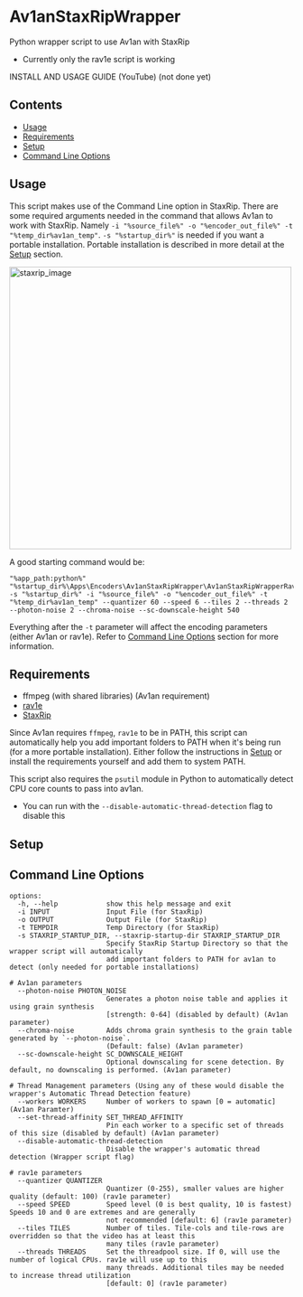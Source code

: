 # Av1anStaxRipWrapper
Python wrapper script to use Av1an with StaxRip
 - Currently only the rav1e script is working

INSTALL AND USAGE GUIDE (YouTube) (not done yet)

## Contents
- [Usage](#usage)
- [Requirements](#requirements)
- [Setup](#setup)
- [Command Line Options](#command-line-options)

## Usage
This script makes use of the Command Line option in StaxRip. There are some required arguments needed in the command that allows Av1an to work with StaxRip. Namely `-i "%source_file%" -o "%encoder_out_file%" -t "%temp_dir%av1an_temp"`. `-s "%startup_dir%"` is needed if you want a portable installation. Portable installation is described in more detail at the [Setup](#setup) section.

<img src="https://user-images.githubusercontent.com/1343896/209447195-c6ffb08c-bb6c-4792-a1cd-a09422c01156.png" alt="staxrip_image" width="500"/>

A good starting command would be:

```
"%app_path:python%" "%startup_dir%\Apps\Encoders\Av1anStaxRipWrapper\Av1anStaxRipWrapperRav1e.py" -s "%startup_dir%" -i "%source_file%" -o "%encoder_out_file%" -t "%temp_dir%av1an_temp" --quantizer 60 --speed 6 --tiles 2 --threads 2 --photon-noise 2 --chroma-noise --sc-downscale-height 540
```
Everything after the `-t` parameter will affect the encoding parameters (either Av1an or rav1e). Refer to [Command Line Options](#command-line-options) section for more information.

## Requirements
- ffmpeg (with shared libraries) (Av1an requirement)
- [rav1e](https://github.com/xiph/rav1e/releases)
- [StaxRip](https://github.com/staxrip/staxrip/releases)

Since Av1an requires `ffmpeg`, `rav1e` to be in PATH, this script can automatically help you add important folders to PATH when it's being run (for a more portable installation). Either follow the instructions in [Setup](#setup) or install the requirements yourself and add them to system PATH.

This script also requires the `psutil` module in Python to automatically detect CPU core counts to pass into av1an.
 - You can run with the `--disable-automatic-thread-detection` flag to disable this

## Setup

## Command Line Options
```
options:
  -h, --help            show this help message and exit
  -i INPUT              Input File (for StaxRip)
  -o OUTPUT             Output File (for StaxRip)
  -t TEMPDIR            Temp Directory (for StaxRip)
  -s STAXRIP_STARTUP_DIR, --staxrip-startup-dir STAXRIP_STARTUP_DIR
                        Specify StaxRip Startup Directory so that the wrapper script will automatically 
                        add important folders to PATH for av1an to detect (only needed for portable installations)

# Av1an parameters
  --photon-noise PHOTON_NOISE
                        Generates a photon noise table and applies it using grain synthesis 
                        [strength: 0-64] (disabled by default) (Av1an parameter)
  --chroma-noise        Adds chroma grain synthesis to the grain table generated by `--photon-noise`. 
                        (Default: false) (Av1an parameter)
  --sc-downscale-height SC_DOWNSCALE_HEIGHT
                        Optional downscaling for scene detection. By default, no downscaling is performed. (Av1an parameter)

# Thread Management parameters (Using any of these would disable the wrapper's Automatic Thread Detection feature)
  --workers WORKERS     Number of workers to spawn [0 = automatic] (Av1an Paramter)
  --set-thread-affinity SET_THREAD_AFFINITY
                        Pin each worker to a specific set of threads of this size (disabled by default) (Av1an parameter)
  --disable-automatic-thread-detection
                        Disable the wrapper's automatic thread detection (Wrapper script flag)

# rav1e parameters
  --quantizer QUANTIZER
                        Quantizer (0-255), smaller values are higher quality (default: 100) (rav1e parameter)
  --speed SPEED         Speed level (0 is best quality, 10 is fastest) Speeds 10 and 0 are extremes and are generally 
                        not recommended [default: 6] (rav1e parameter)
  --tiles TILES         Number of tiles. Tile-cols and tile-rows are overridden so that the video has at least this 
                        many tiles (rav1e parameter)
  --threads THREADS     Set the threadpool size. If 0, will use the number of logical CPUs. rav1e will use up to this 
                        many threads. Additional tiles may be needed to increase thread utilization
                        [default: 0] (rav1e parameter)
```
